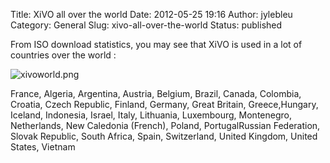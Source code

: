 Title: XiVO all over the world
Date: 2012-05-25 19:16
Author: jylebleu
Category: General
Slug: xivo-all-over-the-world
Status: published

From ISO download statistics, you may see that XiVO is used in a lot of
countries over the world :

![xivoworld.png](/public/xivoworld.png "xivoworld.png, mai 2012")

France, Algeria, Argentina, Austria, Belgium, Brazil, Canada, Colombia,
Croatia, Czech Republic, Finland, Germany, Great Britain,
Greece,Hungary, Iceland, Indonesia, Israel, Italy, Lithuania,
Luxembourg, Montenegro, Netherlands, New Caledonia (French), Poland,
PortugalRussian Federation, Slovak Republic, South Africa, Spain,
Switzerland, United Kingdom, United States, Vietnam

</p>

